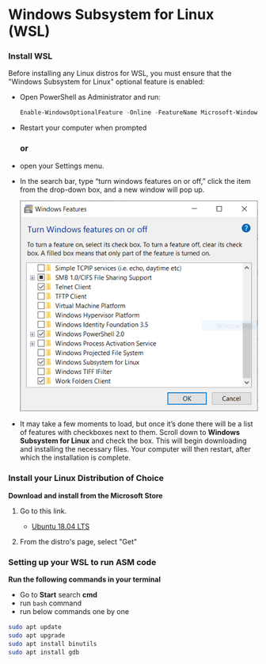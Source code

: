 # Windows Subsystem for Linux (WSL) 



### Install WSL

Before installing any Linux distros for WSL, you must ensure that the "Windows Subsystem for Linux" optional feature is enabled:



* Open PowerShell as Administrator and run: 

   ```powershell
   Enable-WindowsOptionalFeature -Online -FeatureName Microsoft-Windows-	Subsystem-Linux
   ```

* Restart your computer when prompted

   ### or
   

* open your Settings menu.

* In the search bar, type “turn windows features on or off,” click the item from the drop-down box, and a new window will pop up.

   ![image-20191023212401266](image-20191023212401266.png)

* It may take a few moments to load, but once it’s done there will be a list of features with checkboxes next to them. Scroll down to **Windows Subsystem for Linux** and check the box. This will begin downloading and installing the necessary files. Your computer will then restart, after which the installation is complete.

   

### Install your Linux Distribution of Choice

**Download and install from the Microsoft Store**

1. Go to this link.

   - [Ubuntu 18.04 LTS](https://www.microsoft.com/store/apps/9N9TNGVNDL3Q)

2.  From the distro's page, select "Get" 

### Setting up your WSL to run ASM code

   **Run the following commands in your terminal**
* Go to **Start** search **cmd**
* run `bash` command
* run below commands one by one
```bash
sudo apt update
sudo apt upgrade
sudo apt install binutils
sudo apt install gdb
```

